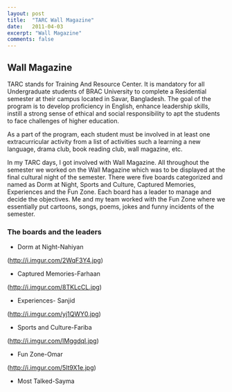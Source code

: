 ```yaml
---
layout: post
title:  "TARC Wall Magazine"
date:   2011-04-03
excerpt: "Wall Magazine"
comments: false
---
```


## Wall Magazine

TARC stands for Training And Resource Center. It is mandatory for all Undergraduate students of BRAC University to complete a Residential semester at their campus located in Savar, Bangladesh. The goal of the program is to develop proficiency in English, enhance leadership skills, instill a strong sense of ethical and social responsibility to apt the students to face challenges of higher education.

As a part of the program, each student must be involved in at least one extracurricular activity from a list of activities such a learning a new language, drama club, book reading club, wall magazine, etc. 

In my TARC days, I got involved with Wall Magazine. All throughout the semester we worked on the Wall Magazine which was to be displayed at the final cultural night of the semester. There were five boards categorized and named as Dorm at Night, Sports and Culture, Captured Memories, Experiences and the Fun Zone. Each board has a leader to manage and decide the objectives. Me and my team worked with the Fun Zone where we essentially put cartoons, songs, poems, jokes and funny incidents of the semester. 


### The boards and the leaders

* Dorm at Night-Nahiyan

(http://i.imgur.com/2WqF3Y4.jpg)

* Captured Memories-Farhaan

(http://i.imgur.com/8TKLcCL.jpg)

* Experiences- Sanjid

(http://i.imgur.com/yj1QWY0.jpg)

* Sports and Culture-Fariba

(http://i.imgur.com/IMggdqI.jpg)

* Fun Zone-Omar

(http://i.imgur.com/5lt9X1e.jpg)

* Most Talked-Sayma

